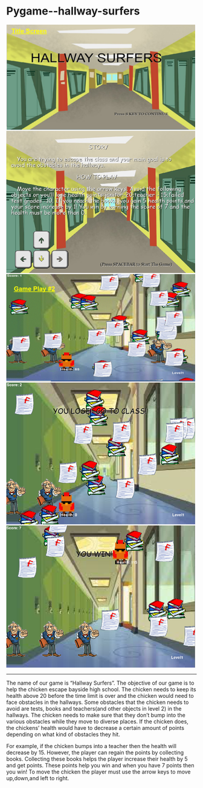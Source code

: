 # Pygame--hallway-surfers
<img src="https://github.com/yello2003/Pygame--hallway-surfers/blob/master/opening%20capture.PNG?raw=true" width=500>
<img src="https://github.com/yello2003/Pygame--hallway-surfers/blob/master/Capture%20description.PNG" width=500>
<img src="https://github.com/yello2003/Pygame--hallway-surfers/blob/master/Capture%20gameplay.PNG" width=500>
<img src="https://github.com/yello2003/Pygame--hallway-surfers/blob/master/Capture%20lose%20ending.PNG" width=500>
<img src="https://github.com/yello2003/Pygame--hallway-surfers/blob/master/Capture%20win%20ending.PNG" width=500>

<hr>
<p>
The name of our game is “Hallway Surfers”. The objective of our game is to help the chicken escape bayside high school. The chicken needs to keep its health above 20 before the time limit is over and the chicken would need to face obstacles in the hallways. Some obstacles that the chicken needs to avoid are tests, books and teachers(and other objects in level 2) in the hallways. The chicken needs to make sure that they don’t  bump into the various obstacles while they move to diverse places. If the chicken does, the chickens’ health would have to decrease a certain amount of points depending on what kind of obstacles they hit.

</p>
<p>
For example, if the chicken bumps into a teacher then the health will decrease by 15. However, the player can regain the points by collecting books. Collecting these books helps  the player increase their health by 5 and get points. These points help you win and when you have 7 points then you win! To move the chicken the player  must use the arrow keys to move up,down,and left to right. 


